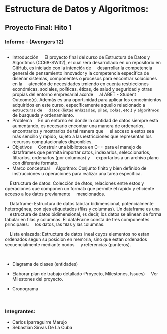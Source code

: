 

Estructura de Datos y Algoritmos: 
=================================
Proyecto Final: Hito 1
-----------------------
### Informe - (Avengers 12)
----------------------------------------------

*	Introducción
    El proyecto final del curso de Estructura de Datos y Algoritmos (CC68-SW32), el cual sera desarrollado en un repositorio en GitHub,     es iniciado con la intención de
    desarrollar la competencia general de pensamiento innovador y la competencia específica de diseñar sistemas, componentes o procesos     para encontrar soluciones en la
    atención de necesidades teniendo en cuenta restricciones económicas, sociales, políticas, éticas, de salud y seguridad y otras      propias del entorno empresarial acorde
    al ABET - Student Outcome(c). Además es una oportunidad para aplicar los conocimientos adquiridos en este curso, específicamente aquello relacionado a estructuras de
    datos (listas enlazadas, pilas, colas, etc.) y algoritmos de busqueda y ordenamiento. 
    
*	Problema
    En un entorno en donde la cantidad de datos siempre está aumentando, es necesario encontrar una manera de ordenarlos, encontrarlos y mostrarlos de tal manera que 
    el acceso a estos sea más sencillo y rapido, sujeto a las restricciones que representan los recursos computacionales disponibles. 
    
*	Objetivos
    Construir una biblioteca en C++ para el manejo de dataframes que permita importar datos, indexarlos, seleccionarlos, filtrarlos, ordenarlos (por columnas) y 
    exportarlos a un archivo plano con diferente formato.
    
*	Marco conceptual
    Algoritmo: Conjunto finito y bien definido de instrucciones u operaciones para realizar una tarea específica.  
    
    Estructura de datos: Colección de datos, relaciones entre estos y operaciones que componen un formato que permite el rapido y eficiente acceso a los datos previamente
    mencionados.  
    
    Dataframe: Estructura de datos tabular bidimensional, potencialmente heterogénea, con ejes etiquetados (filas y columnas). Un dataframe es una
    estructura de datos bidimensional, es decir, los datos se alinean de forma tabular en filas y columnas. El dataFrame consta de tres componentes principales:
    los datos, las filas y las columnas.  
    
    Lista enlazada: Estructura de datos lineal cuyos elementos no estan ordenados segun su posicion en memoria, sino que estan ordenados secuencialmente mediante nodos
    y referencias (punteros).  
    
    
*	Diagrama de clases (entidades)
    
*	Elaborar plan de trabajo detallado (Proyecto, Milestones, Issues)
    Ver Milestones del proyecto. 

*	Cronograma
    

 
### Integrantes:
* Carlos Iparraguirre Marujo
* Sebastian Sirvas De La Cuba
